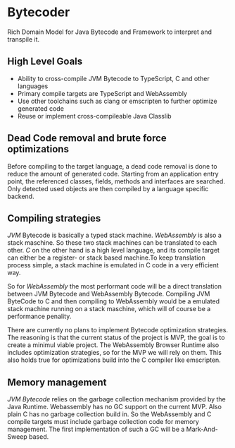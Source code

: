 # Bytecoder

Rich Domain Model for Java Bytecode and Framework to interpret and transpile it.

## High Level Goals

* Ability to cross-compile JVM Bytecode to TypeScript, C and other languages
* Primary compile targets are TypeScript and WebAssembly
* Use other toolchains such as clang or emscripten to further optimize generated code
* Reuse or implement cross-compileable Java Classlib

## Dead Code removal and brute force optimizations

Before compiling to the target language, a dead code removal is done to reduce the amount of generated code. Starting
from an application entry point, the referenced classes, fields, methods and interfaces are searched. Only detected used
objects are then compiled by a language specific backend.

## Compiling strategies

*JVM* Bytecode is basically a typed stack machine. *WebAssembly* is also a stack maschine. So these
two stack machines can be translated to each other.
*C* on the other hand is a high level language, and its compile target can either be a register- or stack based machine.To keep translation process simple, a stack machine is emulated in C code in a very efficient way.

So for *WebAssembly* the most performant code will be a direct translation between JVM Bytecode and WebAssembly Bytecode. Compiling JVM ByteCode to C and then compiling to WebAssembly would be a emulated stack machine running on a stack maschine,
which will of course be a performance penality.

There are currently no plans to implement Bytecode optimization strategies. The reasoning is that the current status of the project is MVP, the goal is to create a minimul viable project. The WebAssembly Browser Runtime also includes optimization strategies, so for the MVP we will rely on them. This also holds true for optimizations build into the C compiler like emscripten.

## Memory management

*JVM Bytecode* relies on the garbage collection mechanism provided by the Java Runtime. Webassembly has no GC support on the current MVP. Also plain C has no garbage collection build in. So the WebAssembly and C compile targets must include garbage collection code for memory management. The first implementation of such a GC will be a Mark-And-Sweep based.